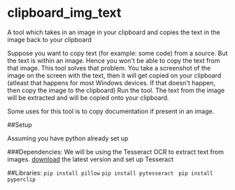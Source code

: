 # clipboard_img_text
A tool which takes in an image in your clipboard and copies the text in the image back to your clipboard

Suppose you want to copy text (for example: some code) from a source. But the text is within an image.
Hence you won't be able to copy the text from that image.
This tool solves that problem.
You take a screenshot of the image on the screen with the text, then it will get copied on your clipboard (atleast that happens for most Windows devices. If that doesn't happen, then copy the image to the clipboard)
Run the tool. The text from the image will be extracted and will be copied onto your clipboard.

Some uses for this tool is to copy documentation if present in an image.


##Setup

Assuming you have python already set up

###Dependencies:
  We will be using the Tesseract OCR to extract text from images.
  [download](https://digi.bib.uni-mannheim.de/tesseract/) the latest version and set up Tesseract
 
 
##Libraries:
    `pip install pillow`
    `pip install pytesseract `
    `pip install pyperclip`
    
